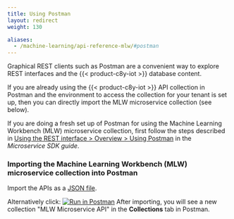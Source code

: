 ```yaml
---
title: Using Postman
layout: redirect
weight: 130

aliases:
  - /machine-learning/api-reference-mlw/#postman
---
```


Graphical REST clients such as Postman are a convenient way to explore REST interfaces and the {{< product-c8y-iot >}} database content.

If you are already using the {{< product-c8y-iot >}} API collection in Postman and the environment to access the collection for your tenant is set up, then you can directly import the MLW microservice collection (see below).

If you are doing a fresh set up of Postman for using the Machine Learning Workbench (MLW) microservice collection, first follow the steps described in [Using the REST interface > Overview > Using Postman](/microservice-sdk/rest#using-postman) in the *Microservice SDK guide*.

### Importing the Machine Learning Workbench (MLW) microservice collection into Postman

Import the APIs as a [JSON file](/files/zementis/MLWMicroserviceAPI.postman_collection.json).

Alternatively click: [![Run in Postman](https://run.pstmn.io/button.svg)](https://www.getpostman.com/collections/18739f8810ee6cc19095)
 After importing, you will see a new collection "MLW Microservice API" in the **Collections** tab in Postman.
